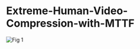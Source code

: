 # Extreme-Human-Video-Compression-with-MTTF

![Fig 1](https://github.com/user-attachments/assets/3456792c-62ea-44dd-91fc-cf0b6ca841ef)
